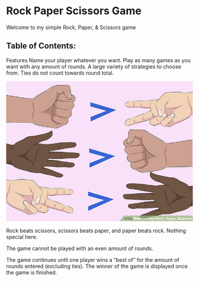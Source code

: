 # Rock Paper Scissors Game
Welcome to my simple Rock, Paper, & Scissors game
## Table of Contents:

Features
Name your player whatever you want.
Play as many games as you want with any amount of rounds.
A large variety of strategies to choose from.
Ties do not count towards round total.

![alt text](image.png)

Rock beats scissors, scissors beats paper, and paper beats rock. Nothing special here.

The game cannot be played with an even amount of rounds.

The game continues until one player wins a “best of” for the amount of rounds entered (excluding ties). The winner of the game is displayed once the game is finished.